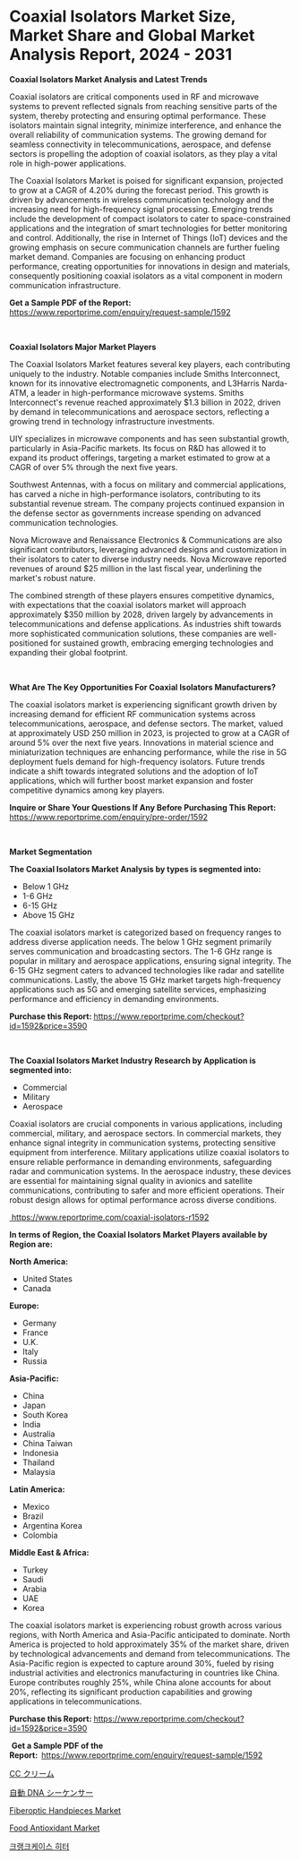 <p><h1>Coaxial Isolators Market Size, Market Share and Global Market Analysis Report, 2024 - 2031</h1></p><p><strong>Coaxial Isolators Market Analysis and Latest Trends</strong></p>
<p><p>Coaxial isolators are critical components used in RF and microwave systems to prevent reflected signals from reaching sensitive parts of the system, thereby protecting and ensuring optimal performance. These isolators maintain signal integrity, minimize interference, and enhance the overall reliability of communication systems. The growing demand for seamless connectivity in telecommunications, aerospace, and defense sectors is propelling the adoption of coaxial isolators, as they play a vital role in high-power applications.</p><p>The Coaxial Isolators Market is poised for significant expansion, projected to grow at a CAGR of 4.20% during the forecast period. This growth is driven by advancements in wireless communication technology and the increasing need for high-frequency signal processing. Emerging trends include the development of compact isolators to cater to space-constrained applications and the integration of smart technologies for better monitoring and control. Additionally, the rise in Internet of Things (IoT) devices and the growing emphasis on secure communication channels are further fueling market demand. Companies are focusing on enhancing product performance, creating opportunities for innovations in design and materials, consequently positioning coaxial isolators as a vital component in modern communication infrastructure.</p></p>
<p><strong>Get a Sample PDF of the Report:&nbsp;</strong> <a href="https://www.reportprime.com/enquiry/request-sample/1592">https://www.reportprime.com/enquiry/request-sample/1592</a></p>
<p>&nbsp;</p>
<p><strong>Coaxial Isolators Major Market Players</strong></p>
<p><p>The Coaxial Isolators Market features several key players, each contributing uniquely to the industry. Notable companies include Smiths Interconnect, known for its innovative electromagnetic components, and L3Harris Narda-ATM, a leader in high-performance microwave systems. Smiths Interconnect's revenue reached approximately $1.3 billion in 2022, driven by demand in telecommunications and aerospace sectors, reflecting a growing trend in technology infrastructure investments.</p><p>UIY specializes in microwave components and has seen substantial growth, particularly in Asia-Pacific markets. Its focus on R&D has allowed it to expand its product offerings, targeting a market estimated to grow at a CAGR of over 5% through the next five years.</p><p>Southwest Antennas, with a focus on military and commercial applications, has carved a niche in high-performance isolators, contributing to its substantial revenue stream. The company projects continued expansion in the defense sector as governments increase spending on advanced communication technologies.</p><p>Nova Microwave and Renaissance Electronics & Communications are also significant contributors, leveraging advanced designs and customization in their isolators to cater to diverse industry needs. Nova Microwave reported revenues of around $25 million in the last fiscal year, underlining the market's robust nature. </p><p>The combined strength of these players ensures competitive dynamics, with expectations that the coaxial isolators market will approach approximately $350 million by 2028, driven largely by advancements in telecommunications and defense applications. As industries shift towards more sophisticated communication solutions, these companies are well-positioned for sustained growth, embracing emerging technologies and expanding their global footprint.</p></p>
<p>&nbsp;</p>
<p><strong>What Are The Key Opportunities For Coaxial Isolators Manufacturers?</strong></p>
<p><p>The coaxial isolators market is experiencing significant growth driven by increasing demand for efficient RF communication systems across telecommunications, aerospace, and defense sectors. The market, valued at approximately USD 250 million in 2023, is projected to grow at a CAGR of around 5% over the next five years. Innovations in material science and miniaturization techniques are enhancing performance, while the rise in 5G deployment fuels demand for high-frequency isolators. Future trends indicate a shift towards integrated solutions and the adoption of IoT applications, which will further boost market expansion and foster competitive dynamics among key players.</p></p>
<p><strong>Inquire or Share Your Questions If Any Before Purchasing This Report:</strong> <a href="https://www.reportprime.com/enquiry/pre-order/1592">https://www.reportprime.com/enquiry/pre-order/1592</a></p>
<p>&nbsp;</p>
<p><strong>Market Segmentation</strong></p>
<p><strong>The Coaxial Isolators Market Analysis by types is segmented into:</strong></p>
<p><ul><li>Below 1 GHz</li><li>1-6 GHz</li><li>6-15 GHz</li><li>Above 15 GHz</li></ul></p>
<p><p>The coaxial isolators market is categorized based on frequency ranges to address diverse application needs. The below 1 GHz segment primarily serves communication and broadcasting sectors. The 1-6 GHz range is popular in military and aerospace applications, ensuring signal integrity. The 6-15 GHz segment caters to advanced technologies like radar and satellite communications. Lastly, the above 15 GHz market targets high-frequency applications such as 5G and emerging satellite services, emphasizing performance and efficiency in demanding environments.</p></p>
<p><strong>Purchase this Report:&nbsp;</strong><a href="https://www.reportprime.com/checkout?id=1592&price=3590">https://www.reportprime.com/checkout?id=1592&price=3590</a></p>
<p>&nbsp;</p>
<p><strong>The Coaxial Isolators Market Industry Research by Application is segmented into:</strong></p>
<p><ul><li>Commercial</li><li>Military</li><li>Aerospace</li></ul></p>
<p><p>Coaxial isolators are crucial components in various applications, including commercial, military, and aerospace sectors. In commercial markets, they enhance signal integrity in communication systems, protecting sensitive equipment from interference. Military applications utilize coaxial isolators to ensure reliable performance in demanding environments, safeguarding radar and communication systems. In the aerospace industry, these devices are essential for maintaining signal quality in avionics and satellite communications, contributing to safer and more efficient operations. Their robust design allows for optimal performance across diverse conditions.</p></p>
<p><a href="https://www.reportprime.com/coaxial-isolators-r1592">&nbsp;https://www.reportprime.com/coaxial-isolators-r1592</a></p>
<p><strong>In terms of Region, the Coaxial Isolators Market Players available by Region are:</strong></p>
<p>
    <p> <strong> North America: </strong>
        <ul>
            <li>United States</li>
            <li>Canada</li>
        </ul>
        </p> 
    <p> <strong> Europe: </strong>
        <ul>
            <li>Germany</li>
            <li>France</li>
            <li>U.K.</li>
            <li>Italy</li>
            <li>Russia</li>
        </ul>
        </p> 
    <p> <strong> Asia-Pacific: </strong>
        <ul>
            <li>China</li>
            <li>Japan</li>
            <li>South Korea</li>
            <li>India</li>
            <li>Australia</li>
            <li>China Taiwan</li>
            <li>Indonesia</li>
            <li>Thailand</li>
            <li>Malaysia</li>
        </ul>
        </p> 
    <p> <strong> Latin America: </strong>
        <ul>
            <li>Mexico</li>
            <li>Brazil</li>
            <li>Argentina Korea</li>
            <li>Colombia</li>
        </ul>
        </p> 
    <p> <strong> Middle East & Africa: </strong>
        <ul>
            <li>Turkey</li>
            <li>Saudi</li>
            <li>Arabia</li>
            <li>UAE</li>
            <li>Korea</li>
        </ul>
    </p>
    </p>
<p><p>The coaxial isolators market is experiencing robust growth across various regions, with North America and Asia-Pacific anticipated to dominate. North America is projected to hold approximately 35% of the market share, driven by technological advancements and demand from telecommunications. The Asia-Pacific region is expected to capture around 30%, fueled by rising industrial activities and electronics manufacturing in countries like China. Europe contributes roughly 25%, while China alone accounts for about 20%, reflecting its significant production capabilities and growing applications in telecommunications.</p></p>
<p><strong>Purchase this Report: </strong><a href="https://www.reportprime.com/checkout?id=1592&price=3590">https://www.reportprime.com/checkout?id=1592&price=3590</a></p>
<p>&nbsp;<strong>Get a Sample PDF of the Report:&nbsp;&nbsp;</strong><a href="https://www.reportprime.com/enquiry/request-sample/1592">https://www.reportprime.com/enquiry/request-sample/1592</a></p>
<p><strong></strong></p>
<p><p><a href="https://medium.com/@zionmetz1960/%E3%82%B0%E3%83%AD%E3%83%BC%E3%83%90%E3%83%ABcc%E3%82%AF%E3%83%AA%E3%83%BC%E3%83%A0%E5%B8%82%E5%A0%B4-%E3%83%88%E3%83%AC%E3%83%B3%E3%83%89-%E4%BA%88%E6%B8%AC-%E3%81%8A%E3%82%88%E3%81%B3%E5%B8%82%E5%A0%B4%E6%88%A6%E7%95%A5%E5%88%86%E6%9E%90-2024%E5%B9%B4-2031%E5%B9%B4-7b25841053c1">CC クリーム</a></p><p><a href="https://medium.com/@durgin521/%E8%87%AA%E5%8B%95dna%E3%82%B7%E3%83%BC%E3%82%B1%E3%83%B3%E3%82%B5%E3%83%BC%E3%81%AE%E5%B8%82%E5%A0%B4%E8%A6%8F%E6%A8%A1-%E5%B8%82%E5%A0%B4%E3%82%BB%E3%82%B0%E3%83%A1%E3%83%B3%E3%83%86%E3%83%BC%E3%82%B7%E3%83%A7%E3%83%B3-%E5%B8%82%E5%A0%B4%E5%8B%95%E5%90%91-%E6%88%90%E9%95%B7%E5%88%86%E6%9E%90%E4%BA%88%E6%B8%AC2031%E5%B9%B4%E3%81%BE%E3%81%A7-b3168fb754a2">自動 DNA シーケンサー</a></p><p><a href="https://medium.com/@tyleolden34345/emerging-opportunities-and-challenges-in-the-global-fiberoptic-handpieces-market-2024-2031-4bacfd773d3e">Fiberoptic Handpieces Market</a></p><p><a href="https://www.linkedin.com/pulse/charting-future-comprehensive-analysis-global-food-antioxidant-e7upf?trackingId=fn%2FxOScZQtq8W8IqcDzrwg%3D%3D">Food Antioxidant Market</a></p><p><a href="https://medium.com/@joespinka88967/%ED%81%AC%EB%9E%AD%ED%81%AC%EC%BC%80%EC%9D%B4%EC%8A%A4-%ED%9E%88%ED%84%B0-%EC%8B%9C%EC%9E%A5-%EC%84%B1%EC%9E%A5-%EC%8B%9C%EC%9E%A5-%EC%84%B8%EB%B6%84%ED%99%94-%EB%B0%8F-%EC%A7%80%EC%97%AD-%EB%B6%84%EC%84%9D-%EA%B8%80%EB%A1%9C%EB%B2%8C-%EC%A0%84%EB%A7%9D-2031-599658e70c14">크랭크케이스 히터</a></p></p>